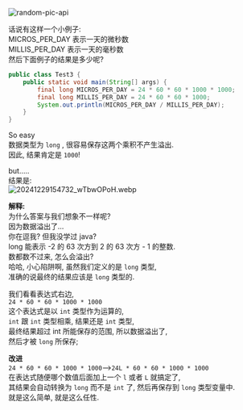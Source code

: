 <!-- markdownlint-disable-next-line MD033 -->
<meta name="referrer" content="no-referrer"/>

![random-pic-api](https://api.dong4j.ink:1024/cover?spm={{spm}})

话说有这样一个小例子:  
MICROS_PER_DAY 表示一天的微秒数  
MILLIS_PER_DAY 表示一天的毫秒数  
然后下面例子的结果是多少呢?

```java
public class Test3 {
    public static void main(String[] args) {
        final long MICROS_PER_DAY = 24 * 60 * 60 * 1000 * 1000;
        final long MILLIS_PER_DAY = 24 * 60 * 60 * 1000;
        System.out.println(MICROS_PER_DAY / MILLIS_PER_DAY);
    }
}
```

So easy  
数据类型为 `long` , 很容易保存这两个乘积不产生溢出.  
因此, 结果肯定是 `1000`!

but…..  
结果是:  
![20241229154732_wTbwOPoH.webp](https://cdn.dong4j.site/source/image/20241229154732_wTbwOPoH.webp)

**解释:**  
为什么答案与我们想象不一样呢?  
因为数据溢出了…  
你在逗我? 但我没学过 java?  
long 能表示 -2 的 63 次方到 2 的 63 次方 - 1 的整数.  
数都数不过来, 怎么会溢出?  
哈哈, 小心陷阱啊, 虽然我们定义的是 `long` 类型,  
准确的说最终的结果应该是 `long` 类型的.

我们看看表达式右边,  
`24 * 60 * 60 * 1000 * 1000`  
这个表达式是以 `int` 类型作为运算的,  
`int` 跟 `int` 类型相乘, 结果还是 `int` 类型,  
最终结果超过 int 所能保存的范围, 所以数据溢出了,  
然后才被 `long` 所保存;

**改进**  
`24 * 60 * 60 * 1000 * 1000`–>`24L * 60 * 60 * 1000 * 1000`  
在表达式随便哪个数值后面加上一个 `l` 或者 `L` 就搞定了,  
其结果会自动转换为 `long` 而不是 `int` 了, 然后再保存到 `long` 类型变量中.  
就是这么简单, 就是这么任性.